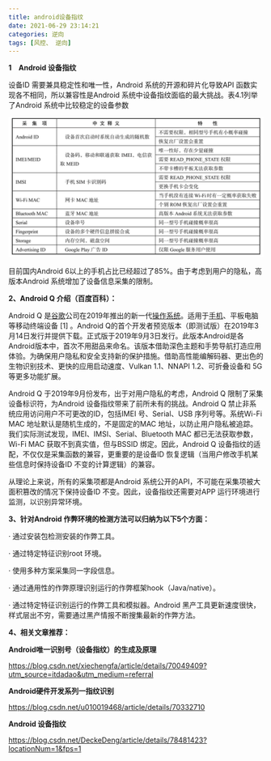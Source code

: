 ```yaml
---
title: android设备指纹
date: 2021-06-29 23:14:21
categories: 逆向
tags: [风控、 逆向]
---
```




**1　Android 设备指纹**

设备ID 需要兼具稳定性和唯一性，Android 系统的开源和碎片化导致API 函数实现各不相同，所以兼容性是Android 系统中设备指纹面临的最大挑战。表4.1列举了Android 系统中比较稳定的设备参数

<!--more-->



![img](./android设备指纹/1.jpg)

目前国内Android 6以上的手机占比已经超过了85%。由于考虑到用户的隐私，高版本Android 系统增加了设备信息采集的限制。

**2、Android Q 介绍（百度百科）：**

Android Q 是[谷歌](https://baike.baidu.com/item/谷歌/117920)公司在2019年推出的新一代[操作系统](https://baike.baidu.com/item/操作系统/192)。适用于[手机](https://baike.baidu.com/item/手机/6342)、平板电脑等移动终端设备 [1] 。Android Q的首个开发者预览版本（即测试版）在2019年3月14日发行并提供下载。正式版于2019年9月3日发行。此版本Android是各Android版本中，首次不用甜品来命名。该版本借助深色主题和手势导航打造应用体验。为确保用户隐私和安全支持新的保护措施。借助高性能编解码器、更出色的生物识别技术、更快的应用启动速度、Vulkan 1.1、NNAPI 1.2、可折叠设备和 5G 等更多功能扩展。



Android Q 于2019年9月份发布，出于对用户隐私的考虑，Android Q 限制了采集设备标识符，为Android 设备指纹带来了前所未有的挑战。Android Q 禁止非系统应用访问用户不可更改的ID，包括IMEI 号、Serial、USB 序列号等。系统Wi-Fi MAC 地址默认是随机生成的，不是固定的MAC 地址，以防止用户隐私被追踪。我们实际测试发现，IMEI、IMSI、Serial、Bluetooth MAC 都已无法获取参数，Wi-Fi MAC 获取不到真实值，但与BSSID 绑定。因此，Android Q 设备指纹的适配，不仅仅是采集函数的兼容，更重要的是设备ID 恢复逻辑（当用户修改手机某些信息时保持设备ID 不变的计算逻辑）的兼容。

从理论上来说，所有的采集项都是Android 系统公开的API，不可能在采集项被大面积篡改的情况下保持设备ID 不变。因此，设备指纹还需要对APP 运行环境进行监测，以识别异常环境。

**3、针对Android 作弊环境的检测方法可以归纳为以下5个方面：**

· 通过安装包检测安装的作弊工具。

· 通过特定特征识别root 环境。

· 使用多种方案采集同一字段信息。

· 通过通用性的作弊原理识别运行的作弊框架hook（Java/native）。

· 通过特定特征识别运行的作弊工具和模拟器。Android 黑产工具更新速度很快，样式层出不穷，需要通过黑产情报不断搜集最新的作弊方法。



**4、相关文章推荐：**

**Android唯一识别号（设备指纹）的生成及原理**

https://blog.csdn.net/xiechengfa/article/details/70049409?utm_source=itdadao&utm_medium=referral

**Android硬件开发系列一指纹识别**

https://blog.csdn.net/u010019468/article/details/70332710

**Android 设备指纹**

https://blog.csdn.net/DeckeDeng/article/details/78481423?locationNum=1&fps=1